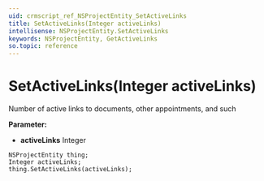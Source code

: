 ```yaml
---
uid: crmscript_ref_NSProjectEntity_SetActiveLinks
title: SetActiveLinks(Integer activeLinks)
intellisense: NSProjectEntity.SetActiveLinks
keywords: NSProjectEntity, GetActiveLinks
so.topic: reference
---
```


# SetActiveLinks(Integer activeLinks)

Number of active links to documents, other appointments, and such

**Parameter:** 
 - **activeLinks** Integer

```crmscript
NSProjectEntity thing;
Integer activeLinks;
thing.SetActiveLinks(activeLinks);
```

